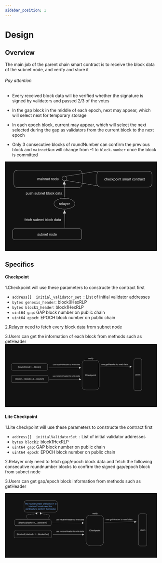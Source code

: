 ```yaml
---
sidebar_position: 1
---
```


# Design

## Overview
The main job of the parent chain smart contract is to receive the block data of the subnet node, and verify and store it

###### Pay attention

   - Every received block data will be verified whether the signature is signed by validators and passed 2/3 of the votes

   - In the gap block in the middle of each epoch, next may appear, which will select next for temporary storage

   - In each epoch block, current may appear, which will select the next selected during the gap as validators from the current block to the next epoch

   - Only 3 consecutive blocks of roundNumber can confirm the previous block and `mainnetNum` will change from -1 to `block.number` once the block is committed

![](sc-overview.jpg)


## Specifics
#### Checkpoint

1.Checkpoint will use these parameters to constructe the contract first

   - `address[]  initial_validator_set `: List of initial validator addresses
   - `bytes genesis_header`: block0HexRLP
   - `bytes block1_header`: block1HexRLP
   - `uint64 gap`: GAP block number on public chain
   - `uint64 epoch`: EPOCH block number on public chain

2.Relayer need to fetch every block data from subnet node

3.Users can get the information of each block from methods such as getHeader
![](sc-checkpoint.jpg)

#### Lite Checkpoint
1.Lite checkpoint will use these parameters to constructe the contract first

   - `address[]  initialValidatorSet `: List of initial validator addresses
   - `bytes block1`: block1HexRLP
   - `uint64 gap`: GAP block number on public chain
   - `uint64 epoch`: EPOCH block number on public chain

2.Relayer only need to fetch gap/epoch block data and fetch the following consecutive roundnumber blocks to confirm the signed gap/epoch block from subnet node

3.Users can get gap/epoch block information from methods such as getHeader

![](sc-litecheckpoint.jpg)
